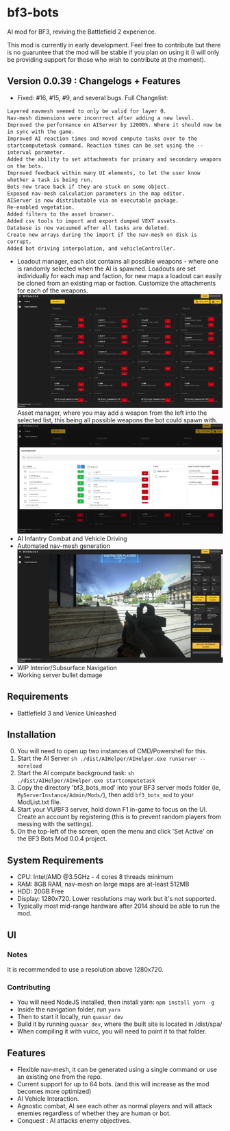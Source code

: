 # bf3-bots
AI mod for BF3, reviving the Battlefield 2 experience.

This mod is currently in early development. Feel free to contribute but there is no guaruntee that the mod will be stable if you plan on using it (I will only be providing support for those who wish to contribute at the moment).


## Version 0.0.39 : Changelogs + Features
- Fixed: #16, #15, #9, and several bugs. Full Changelist:
```
Layered navmesh seemed to only be valid for layer 0.
Nav-mesh dimensions were inconrrect after adding a new level.
Improved the performance on AIServer by 12000%. Where it should now be in sync with the game.
Improved AI reaction times and moved compute tasks over to the startcomputetask command. Reaction times can be set using the --interval parameter.
Added the ability to set attachments for primary and secondary weapons on the bots.
Improved feedback within many UI elements, to let the user know whether a task is being run.
Bots now trace back if they are stuck on some object.
Exposed nav-mesh calculation parameters in the map editor.
AIServer is now distributable via an executable package.
Re-enabled vegetation.
Added filters to the asset browser.
Added csv tools to import and export dumped VEXT assets.
Database is now vacuumed after all tasks are deleted.
Create new arrays during the import if the nav-mesh on disk is corrupt.
Added bot driving interpolation, and vehicleController.
```
- Loadout manager, each slot contains all possible weapons - where one is randomly selected when the AI is spawned. Loadouts are set individually for each map and faction, for new maps a loadout can easily be cloned from an existing map or faction. Customize the attachments for each of the weapons.
![Loadout Screen](./docs/images/loadout_screen.png)
Asset manager, where you may add a weapon from the left into the selected list, this being all possible weapons the bot could spawn with.
![Asset Viewer](./docs/images/asset_viewer.png)
- AI Infantry Combat and Vehicle Driving
- Automated nav-mesh generation
![Add level prompt](./docs/images/add-level-0-0-4.png)
- WIP Interior/Subsurface Navigation
- Working server bullet damage

## Requirements
- Battlefield 3 and Venice Unleashed

## Installation
0. You will need to open up two instances of CMD/Powershell for this.
1. Start the AI Server ```sh ./dist/AIHelper/AIHelper.exe runserver --noreload```
2. Start the AI compute background task: ```sh ./dist/AIHelper/AIHelper.exe startcomputetask```
3. Copy the directory 'bf3_bots_mod' into your BF3 server mods folder (ie, `MyServerInstance/Admin/Mods/`), then add `bf3_bots_mod` to your ModList.txt file.
4. Start your VU/BF3 server, hold down F1 in-game to focus on the UI. Create an account by registering (this is to prevent random players from messing with the settings).
5. On the top-left of the screen, open the menu and click 'Set Active' on the BF3 Bots Mod 0.0.4 project.

## System Requirements
- CPU: Intel/AMD @3.5GHz - 4 cores 8 threads minimum
- RAM: 8GB RAM, nav-mesh on large maps are at-least 512MB
- HDD: 20GB Free
- Display: 1280x720. Lower resolutions may work but it's not supported.
- Typically most mid-range hardware after 2014 should be able to run the mod.


## UI
### Notes
It is recommended to use a resolution above 1280x720.
### Contributing
- You will need NodeJS installed, then install yarn: `npm install yarn -g`
- Inside the navigation folder, run `yarn`
- Then to start it locally, run `quasar dev`
- Build it by running `quasar dev`, where the built site is located in /dist/spa/
- When compiling it with vuicc, you will need to point it to that folder.


## Features
- Flexible nav-mesh, it can be generated using a single command or use an existing one from the repo.
- Current support for up to 64 bots. (and this will increase as the mod becomes more optimized)
- AI Vehicle Interaction.
- Agnostic combat, AI see each other as normal players and will attack enemies regardless of whether they are human or bot.
- Conquest : AI attacks enemy objectives.
